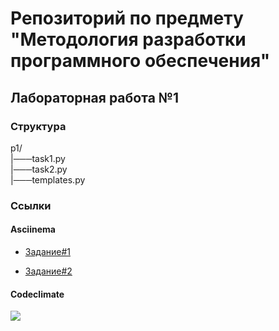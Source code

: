 # Репозиторий по предмету "Методология разработки программного обеспечения" 


## Лабораторная работа №1

### Структура
p1/
\
|───task1.py
\
|───task2.py
\
|───templates.py

### Ссылки

#### Asciinema
- [Задание#1](https://asciinema.org/a/CZSgMduQcJgALBVUgswEtFCsd)

- [Задание#2](https://asciinema.org/a/UcwvJBlgbm9kRhM0WCOIyP90z)

#### Codeclimate
<a href="https://codeclimate.com/github/mikaereli/practic_work_d/maintainability"><img src="https://api.codeclimate.com/v1/badges/44cb2295c0a8c3b38cfd/maintainability" /></a> 
